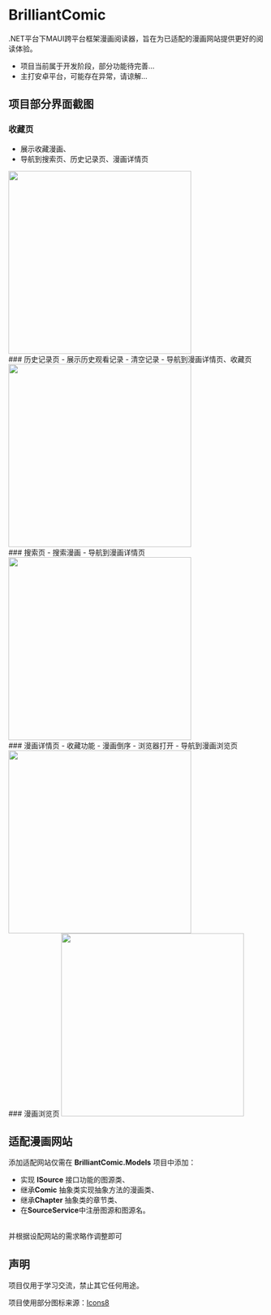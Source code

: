 # BrilliantComic

.NET平台下MAUI跨平台框架漫画阅读器，旨在为已适配的漫画网站提供更好的阅读体验。

- 项目当前属于开发阶段，部分功能待完善...
- 主打安卓平台，可能存在异常，请谅解...

## 项目部分界面截图
### 收藏页
- 展示收藏漫画、
- 导航到搜索页、历史记录页、漫画详情页
<img src="img/favoritePage.jpg" width="360px" />
<br />
### 历史记录页
- 展示历史观看记录
- 清空记录
- 导航到漫画详情页、收藏页
<img src="img/historyPage.jpg" width="360px" />
<br />
### 搜索页
- 搜索漫画
- 导航到漫画详情页
<img src="img/searchPage.jpg" width="360px" />
<br />
### 漫画详情页
- 收藏功能
- 漫画倒序
- 浏览器打开
- 导航到漫画浏览页
<img src="img/detailPage.jpg" width="360px" />
<br />
### 漫画浏览页
<img src="img/browsePage.jpg" width="360px" />
<br />


## 适配漫画网站

添加适配网站仅需在 **BrilliantComic.Models** 项目中添加：
- 实现 **ISource** 接口功能的图源类、
- 继承**Comic** 抽象类实现抽象方法的漫画类、
- 继承**Chapter** 抽象类的章节类、
- 在**SourceService**中注册图源和图源名。
<br />
并根据设配网站的需求略作调整即可

## 声明

项目仅用于学习交流，禁止其它任何用途。

项目使用部分图标来源：[Icons8](https://icons8.com)
